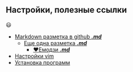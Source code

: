 Настройки, полезные ссылки
---
:smiley:
- [Markdown разметка в github **_.md_**](https://github.com/sandino/Markdown-Cheatsheet)
    - [Еще одна разметка **_.md_**](https://github.com/GnuriaN/format-README/blob/master/README.md)
        - [:heart:Емодзи **_.md_**](https://github.com/GnuriaN/format-README/blob/master/emoji.md)
- [Настройки vim](./GLBAL/vim/vim.md)
- [Установка программ](./GLBAL/install/program.md)

